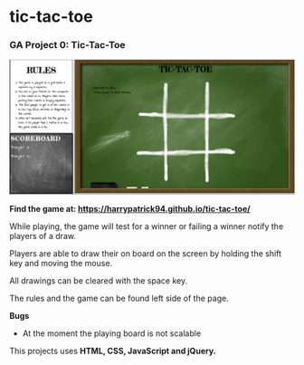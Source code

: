 # tic-tac-toe
### GA Project 0: Tic-Tac-Toe

![Game example!](images/gamePicture.png)

**Find the game at: https://harrypatrick94.github.io/tic-tac-toe/**

While playing, the game will test for a winner or failing a winner notify the players of a draw.

Players are able to draw their on board on the screen by holding the shift key and moving the mouse.

All drawings can be cleared with the space key.

The rules and the game can be found left side of the page.

**Bugs**
* At the moment the playing board is not scalable

This projects uses **HTML, CSS, JavaScript and jQuery.**
